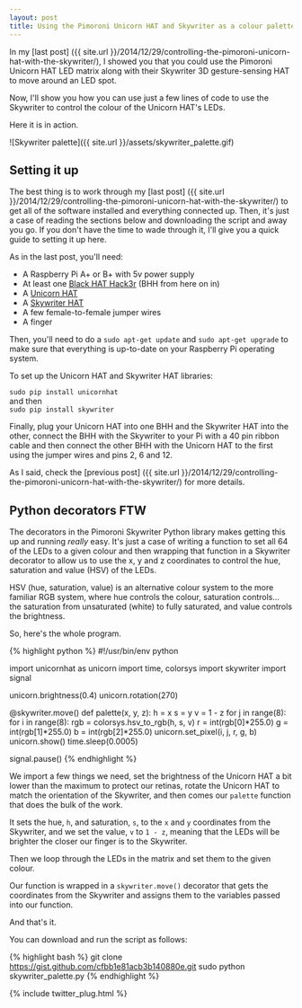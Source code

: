 ```yaml
---
layout: post
title: Using the Pimoroni Unicorn HAT and Skywriter as a colour palette
---
```


In my [last post]
({{ site.url }}/2014/12/29/controlling-the-pimoroni-unicorn-hat-with-the-skywriter/), 
I showed you that you could use the Pimoroni Unicorn HAT LED matrix along
with their Skywriter 3D gesture-sensing HAT to move around an LED spot. 

Now, I'll show you how you can use just a few lines of code to use the Skywriter
to control the colour of the Unicorn HAT's LEDs.

Here it is in action.

![Skywriter palette]({{ site.url }}/assets/skywriter_palette.gif)

## Setting it up

The best thing is to work through my [last post]
({{ site.url }}/2014/12/29/controlling-the-pimoroni-unicorn-hat-with-the-skywriter/)
to get all of the software installed and everything connected up. Then, it's 
just a case of reading the sections below and downloading the script and away
you go. If you don't have the time to wade through it, I'll give you a quick 
guide to setting it up here.

As in the last post, you'll need:

* A Raspberry Pi A+ or B+ with 5v power supply
* At least one [Black HAT Hack3r](http://shop.pimoroni.com/products/black-hat-hacker) (BHH from here on in)
* A [Unicorn HAT](http://shop.pimoroni.com/products/unicorn-hat)
* A [Skywriter HAT](http://shop.pimoroni.com/products/skywriter-hat)
* A few female-to-female jumper wires
* A finger

Then, you'll need to do a `sudo apt-get update` and `sudo apt-get upgrade` to
make sure that everything is up-to-date on your Raspberry Pi operating system.

To set up the Unicorn HAT and Skywriter HAT libraries:

`sudo pip install unicornhat`  
and then  
`sudo pip install skywriter`  

Finally, plug your Unicorn HAT into one BHH and the Skywriter HAT into the 
other, connect the BHH with the Skywriter to your Pi with a 40 pin ribbon 
cable and then connect the other BHH with the Unicorn HAT to the first using 
the jumper wires and pins 2, 6 and 12.

As I said, check the [previous post]
({{ site.url }}/2014/12/29/controlling-the-pimoroni-unicorn-hat-with-the-skywriter/)
for more details.

## Python decorators FTW

The decorators in the Pimoroni Skywriter Python library makes getting this
up and running *really* easy. It's just a case of writing a function to set
all 64 of the LEDs to a given colour and then wrapping that function in a
Skywriter decorator to allow us to use the x, y and z coordinates to control
the hue, saturation and value (HSV) of the LEDs. 

HSV (hue, saturation, value) is an alternative colour system to the more 
familiar RGB system, where hue controls the colour, saturation controls... 
the saturation from unsaturated (white) to fully saturated, and value 
controls the brightness.

So, here's the whole program.

{% highlight python %}
#!/usr/bin/env python
 
import unicornhat as unicorn
import time, colorsys
import skywriter
import signal
 
unicorn.brightness(0.4)
unicorn.rotation(270)
 
@skywriter.move()
def palette(x, y, z):
        h = x
        s = y
        v = 1 - z
        for j in range(8):
                for i in range(8):
                        rgb = colorsys.hsv_to_rgb(h, s, v)
                        r = int(rgb[0]*255.0)
                        g = int(rgb[1]*255.0)
                        b = int(rgb[2]*255.0)
                        unicorn.set_pixel(i, j, r, g, b)
        unicorn.show()
        time.sleep(0.0005)
 
signal.pause()
{% endhighlight %}

We import a few things we need, set the brightness of the Unicorn HAT a bit
lower than the maximum to protect our retinas, rotate the Unicorn HAT to match
the orientation of the Skywriter, and then comes our `palette` function that
does the bulk of the work.

It sets the hue, `h`, and saturation, `s`, to the `x` and `y` coordinates from
the Skywriter, and we set the value, `v` to `1 - z`, meaning that the LEDs will
be brighter the closer our finger is to the Skywriter. 

Then we loop through the LEDs in the matrix and set them to the given colour.

Our function is wrapped in a `skywriter.move()` decorator that gets the 
coordinates from the Skywriter and assigns them to the variables passed into 
our function.

And that's it.

You can download and run the script as follows:

{% highlight bash %}
git clone https://gist.github.com/cfbb1e81acb3b140880e.git
sudo python skywriter_palette.py
{% endhighlight %}

{% include twitter_plug.html %}